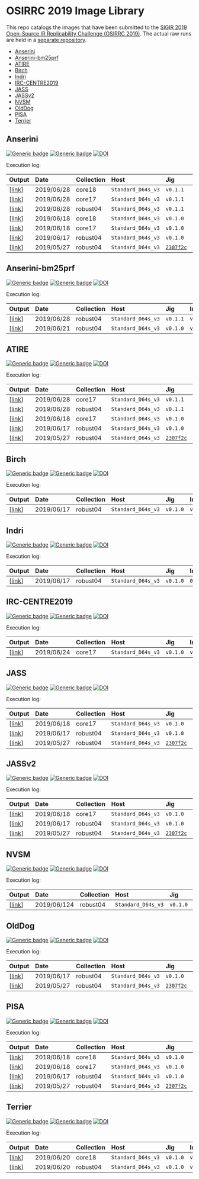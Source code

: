 # OSIRRC 2019 Image Library

This repo catalogs the images that have been submitted to the [SIGIR 2019 Open-Source IR Replicability Challenge (OSIRRC 2019)](https://osirrc.github.io/osirrc2019/).
The actual raw runs are held in a [separate repository](https://github.com/osirrc/osirrc2019-runs).

+ [Anserini](#Anserini)
+ [Anserini-bm25prf](#Anserini-bm25prf)
+ [ATIRE](#ATIRE)
+ [Birch](#Birch)
+ [Indri](#Indri)
+ [IRC-CENTRE2019](#IRC-CENTRE2019)
+ [JASS](#JASS)
+ [JASSv2](#JASSv2)
+ [NVSM](#NVSM)
+ [OldDog](#OldDog)
+ [PISA](#PISA)
+ [Terrier](#Terrier)

<a name="Anserini"></a>
## Anserini
[![Generic badge](https://img.shields.io/badge/GitHub-go%21-green.svg)](https://github.com/osirrc/anserini-docker)
[![Generic badge](https://img.shields.io/badge/DockerHub-go%21-yellow.svg)](https://hub.docker.com/r/osirrc2019/anserini)
[![DOI](https://zenodo.org/badge/176356474.svg)](https://zenodo.org/badge/latestdoi/176356474)

Execution log:

Output | Date | Collection | Host | Jig | Image |
:------|:-----|:-----------|:-----|:----|:------|
[[link](https://github.com/osirrc/osirrc2019-runs/tree/master/anserini/core18/2019-06-28)] | 2019/06/28 | core18 | `Standard_D64s_v3` | `v0.1.1` | `v0.1.1`
[[link](https://github.com/osirrc/osirrc2019-runs/tree/master/anserini/core17/2019-06-28)] | 2019/06/28 | core17 | `Standard_D64s_v3` | `v0.1.1` | `v0.1.1`
[[link](https://github.com/osirrc/osirrc2019-runs/tree/master/anserini/robust04/2019-06-28)] | 2019/06/28 | robust04 | `Standard_D64s_v3` | `v0.1.1` | `v0.1.1`
[[link](https://github.com/osirrc/osirrc2019-runs/tree/master/anserini/core18/2019-06-18)] | 2019/06/18 | core18 | `Standard_D64s_v3` | `v0.1.0` | `v0.1.1`
[[link](https://github.com/osirrc/osirrc2019-runs/tree/master/anserini/core17/2019-06-18)] | 2019/06/18 | core17 | `Standard_D64s_v3` | `v0.1.0` | `v0.1.1`
[[link](https://github.com/osirrc/osirrc2019-runs/tree/master/anserini/robust04/2019-06-17)] | 2019/06/17 | robust04 | `Standard_D64s_v3` | `v0.1.0` | `v0.1.1`
[[link](https://github.com/osirrc/osirrc2019-runs/tree/master/anserini/robust04/2019-05-27)] | 2019/05/27 | robust04 | `Standard_D64s_v3` | [`2307f2c`](https://github.com/osirrc/jig/commit/2307f2c0171ee4808940a634e471955f55def1a3) | [`dd4fbde`](https://github.com/osirrc/anserini-docker/commit/dd4fbde7ff06db3ed0b1fdb76b7fab063aeddabd)

<a name="Anserini-bm25prf"></a>
## Anserini-bm25prf
[![Generic badge](https://img.shields.io/badge/GitHub-go%21-green.svg)](https://github.com/osirrc/anserini-bm25prf-docker)
[![Generic badge](https://img.shields.io/badge/DockerHub-go%21-yellow.svg)](https://hub.docker.com/r/osirrc2019/anserini-bm25prf)
[![DOI](https://zenodo.org/badge/DOI/10.5281/zenodo.3251482.svg)](https://doi.org/10.5281/zenodo.3251482)

Execution log:

Output | Date | Collection | Host | Jig | Image |
:------|:-----|:-----------|:-----|:----|:------|
[[link](https://github.com/osirrc/osirrc2019-runs/tree/master/anserini-bm25prf/robust04/2019-06-28)] | 2019/06/28 | robust04 | `Standard_D64s_v3` | `v0.1.1` | `v0.2.2`
[[link](https://github.com/osirrc/osirrc2019-runs/tree/master/anserini-bm25prf/robust04/2019-06-21)] | 2019/06/21 | robust04 | `Standard_D64s_v3` | `v0.1.0` | `v0.2.2`

<a name="ATIRE"></a>
## ATIRE
[![Generic badge](https://img.shields.io/badge/GitHub-go%21-green.svg)](https://github.com/osirrc/atire-docker)
[![Generic badge](https://img.shields.io/badge/DockerHub-go%21-yellow.svg)](https://hub.docker.com/r/osirrc2019/atire)
[![DOI](https://zenodo.org/badge/DOI/10.5281/zenodo.3247156.svg)](https://doi.org/10.5281/zenodo.3247156)

Execution log:

Output | Date | Collection | Host | Jig | Image |
:------|:-----|:-----------|:-----|:----|:------|
[[link](https://github.com/osirrc/osirrc2019-runs/tree/master/atire/core17/2019-06-28)] | 2019/06/28 | core17 | `Standard_D64s_v3` | `v0.1.1` | `v0.1.1`
[[link](https://github.com/osirrc/osirrc2019-runs/tree/master/atire/robust04/2019-06-28)] | 2019/06/28 | robust04 | `Standard_D64s_v3` | `v0.1.1` | `v0.1.1`
[[link](https://github.com/osirrc/osirrc2019-runs/tree/master/atire/core17/2019-06-18)] | 2019/06/18 | core17 | `Standard_D64s_v3` | `v0.1.0` | `0.1.0`
[[link](https://github.com/osirrc/osirrc2019-runs/tree/master/atire/robust04/2019-06-17)] | 2019/06/17 | robust04 | `Standard_D64s_v3` | `v0.1.0` | `0.1.0`
[[link](https://github.com/osirrc/osirrc2019-runs/tree/master/atire/robust04/2019-05-27)] | 2019/05/27 | robust04 | `Standard_D64s_v3` | [`2307f2c`](https://github.com/osirrc/jig/commit/2307f2c0171ee4808940a634e471955f55def1a3) | [`ebdc076`](https://github.com/osirrc/atire-docker/commit/ebdc0762b07d4395b85d766b0e5df08b6855fae5)


<a name="Birch"></a>
## Birch
[![Generic badge](https://img.shields.io/badge/GitHub-go%21-green.svg)](https://github.com/osirrc/birch-docker)
[![Generic badge](https://img.shields.io/badge/DockerHub-go%21-yellow.svg)](https://hub.docker.com/r/osirrc2019/birch)
[![DOI](https://zenodo.org/badge/190048534.svg)](https://zenodo.org/badge/latestdoi/190048534)

Execution log:

Output | Date | Collection | Host | Jig | Image |
:------|:-----|:-----------|:-----|:----|:------|
[[link](https://github.com/osirrc/osirrc2019-runs/tree/master/birch/robust04/2019-06-17)] | 2019/06/17 | robust04 | `Standard_D64s_v3` | `v0.1.0` | `v0.1.0`


<a name="Indri"></a>
## Indri
[![Generic badge](https://img.shields.io/badge/GitHub-go%21-green.svg)](https://github.com/osirrc/indri-docker)
[![Generic badge](https://img.shields.io/badge/DockerHub-go%21-yellow.svg)](https://hub.docker.com/r/osirrc2019/indri)
[![DOI](https://zenodo.org/badge/DOI/10.5281/zenodo.3247067.svg)](https://doi.org/10.5281/zenodo.3247067)

Execution log:

Output | Date | Collection | Host | Jig | Image |
:------|:-----|:-----------|:-----|:----|:------|
[[link](https://github.com/osirrc/osirrc2019-runs/tree/master/indri/robust04/2019-06-17)] | 2019/06/17 | robust04 | `Standard_D64s_v3` | `v0.1.0` | `0.1.0`


<a name="IRC-CENTRE2019"></a>
## IRC-CENTRE2019 
[![Generic badge](https://img.shields.io/badge/GitHub-go%21-green.svg)](https://github.com/osirrc/irc-centre2019-docker)
[![Generic badge](https://img.shields.io/badge/DockerHub-go%21-yellow.svg)](https://hub.docker.com/r/osirrc2019/irc-centre2019)
[![DOI](https://zenodo.org/badge/DOI/10.5281/zenodo.3245439.svg)](https://doi.org/10.5281/zenodo.3245439)

Execution log:

Output | Date | Collection | Host | Jig | Image |
:------|:-----|:-----------|:-----|:----|:------|
[[link](https://github.com/osirrc/osirrc2019-runs/tree/master/irc-centre2019/core17/2019-06-24)] | 2019/06/24 | core17 | `Standard_D64s_v3` | `v0.1.0` | `v0.1.3`

<a name="JASS"></a>
## JASS
[![Generic badge](https://img.shields.io/badge/GitHub-go%21-green.svg)](https://github.com/osirrc/jass-docker)
[![Generic badge](https://img.shields.io/badge/DockerHub-go%21-yellow.svg)](https://hub.docker.com/r/osirrc2019/jass)
[![DOI](https://zenodo.org/badge/DOI/10.5281/zenodo.3247163.svg)](https://doi.org/10.5281/zenodo.3247163)

Execution log:

Output | Date | Collection | Host | Jig | Image |
:------|:-----|:-----------|:-----|:----|:------|
[[link](https://github.com/osirrc/osirrc2019-runs/tree/master/jass/core17/2019-06-18)] | 2019/06/18 | core17 | `Standard_D64s_v3` | `v0.1.0` | `0.1.0`
[[link](https://github.com/osirrc/osirrc2019-runs/tree/master/jass/robust04/2019-06-17)] | 2019/06/17 | robust04 | `Standard_D64s_v3` | `v0.1.0` | `0.1.0`
[[link](https://github.com/osirrc/osirrc2019-runs/tree/master/jass/robust04/2019-05-27)] | 2019/05/27 | robust04 | `Standard_D64s_v3` | [`2307f2c`](https://github.com/osirrc/jig/commit/2307f2c0171ee4808940a634e471955f55def1a3) | [`16480cf`](https://github.com/osirrc/jass-docker/commit/16480cfa196f0a3463744eafbf579a86942efa91)


<a name="JASSv2"></a>
## JASSv2
[![Generic badge](https://img.shields.io/badge/GitHub-go%21-green.svg)](https://github.com/osirrc/jassv2-docker)
[![Generic badge](https://img.shields.io/badge/DockerHub-go%21-yellow.svg)](https://hub.docker.com/r/osirrc2019/jassv2)
[![DOI](https://zenodo.org/badge/DOI/10.5281/zenodo.3247175.svg)](https://doi.org/10.5281/zenodo.3247175)

Execution log:

Output | Date | Collection | Host | Jig | Image |
:------|:-----|:-----------|:-----|:----|:------|
[[link](https://github.com/osirrc/osirrc2019-runs/tree/master/jassv2/core17/2019-06-18)] | 2019/06/18 | core17 | `Standard_D64s_v3` | `v0.1.0` | `0.1.0`
[[link](https://github.com/osirrc/osirrc2019-runs/tree/master/jassv2/robust04/2019-06-17)] | 2019/06/17 | robust04 | `Standard_D64s_v3` | `v0.1.0` | `0.1.0`
[[link](https://github.com/osirrc/osirrc2019-runs/tree/master/jassv2/robust04/2019-05-27)] | 2019/05/27 | robust04 |  `Standard_D64s_v3` | [`2307f2c`](https://github.com/osirrc/jig/commit/2307f2c0171ee4808940a634e471955f55def1a3) | [`018981e`](https://github.com/osirrc/jassv2-docker/commit/018981e564bb3adc9401a3d2d24166dbf6092b38)


<a name="NVSM"></a>
## NVSM
[![Generic badge](https://img.shields.io/badge/GitHub-go%21-green.svg)](https://github.com/osirrc/nvsm-docker)
[![Generic badge](https://img.shields.io/badge/DockerHub-go%21-yellow.svg)](https://hub.docker.com/r/osirrc2019/nvsm)
[![DOI](https://zenodo.org/badge/DOI/10.5281/zenodo.3246362.svg)](https://doi.org/10.5281/zenodo.3246362)

Execution log:

Output | Date | Collection | Host | Jig | Image |
:------|:-----|:-----------|:-----|:----|:------|
[[link](https://github.com/osirrc/osirrc2019-runs/tree/master/nvsm/robust04/2019-06-24)] | 2019/06/124| robust04 | `Standard_D64s_v3` | `v0.1.0` | `v0.1.0`

<a name="OldDog"></a>
## OldDog
[![Generic badge](https://img.shields.io/badge/GitHub-go%21-green.svg)](https://github.com/osirrc/olddog-docker)
[![Generic badge](https://img.shields.io/badge/DockerHub-go%21-yellow.svg)](https://hub.docker.com/r/osirrc2019/olddog)
[![DOI](https://zenodo.org/badge/DOI/10.5281/zenodo.3246441.svg)](https://doi.org/10.5281/zenodo.3246441)

Execution log:

Output | Date | Collection | Host | Jig | Image |
:------|:-----|:-----------|:-----|:----|:------|
[[link](https://github.com/osirrc/osirrc2019-runs/tree/master/olddog/robust04/2019-06-17)] | 2019/06/17 | robust04 | `Standard_D64s_v3` | `v0.1.0` | `v0.2.0`
[[link](https://github.com/osirrc/osirrc2019-runs/tree/master/olddog/robust04/2019-05-27)] | 2019/05/27 | robust04 |  `Standard_D64s_v3` | [`2307f2c`](https://github.com/osirrc/jig/commit/2307f2c0171ee4808940a634e471955f55def1a3) | [`dd8b230`](https://github.com/osirrc/olddog-docker/commit/dd8b23036b76cd0f2d004b6823b0c17065013eb7)


<a name="PISA"></a>
## PISA
[![Generic badge](https://img.shields.io/badge/GitHub-go%21-green.svg)](https://github.com/osirrc/pisa-docker)
[![Generic badge](https://img.shields.io/badge/DockerHub-go%21-yellow.svg)](https://hub.docker.com/r/osirrc2019/pisa)
[![DOI](https://zenodo.org/badge/179735565.svg)](https://zenodo.org/badge/latestdoi/179735565)

Execution log:

Output | Date | Collection | Host | Jig | Image |
:------|:-----|:-----------|:-----|:----|:------|
[[link](https://github.com/osirrc/osirrc2019-runs/tree/master/pisa/core18/2019-06-18)] | 2019/06/18 | core18 | `Standard_D64s_v3` | `v0.1.0` | `v0.1.2`
[[link](https://github.com/osirrc/osirrc2019-runs/tree/master/pisa/core17/2019-06-18)] | 2019/06/18 | core17 | `Standard_D64s_v3` | `v0.1.0` | `v0.1.2`
[[link](https://github.com/osirrc/osirrc2019-runs/tree/master/pisa/robust04/2019-06-17)] | 2019/06/17 | robust04 | `Standard_D64s_v3` | `v0.1.0` | `v0.1.2`
[[link](https://github.com/osirrc/osirrc2019-runs/tree/master/pisa/robust04/2019-05-27)] | 2019/05/27 | robust04 | `Standard_D64s_v3` | [`2307f2c`](https://github.com/osirrc/jig/commit/2307f2c0171ee4808940a634e471955f55def1a3) | [`095e9ce`](https://github.com/osirrc/pisa-docker/commit/095e9ce8b3e07ce1066b527dfd1ea8ae72f92a16)


<a name="Terrier"></a>
## Terrier
[![Generic badge](https://img.shields.io/badge/GitHub-go%21-green.svg)](https://github.com/osirrc/terrier-docker)
[![Generic badge](https://img.shields.io/badge/DockerHub-go%21-yellow.svg)](https://hub.docker.com/r/osirrc2019/terrier)
[![DOI](https://zenodo.org/badge/DOI/10.5281/zenodo.3246373.svg)](https://doi.org/10.5281/zenodo.3246373)

Execution log:

Output | Date | Collection | Host | Jig | Image |
:------|:-----|:-----------|:-----|:----|:------|
[[link](https://github.com/osirrc/osirrc2019-runs/tree/master/terrier/core18/2019-06-20)] | 2019/06/20 | core18 | `Standard_D64s_v3` | `v0.1.0` | `v0.1.7`
[[link](https://github.com/osirrc/osirrc2019-runs/tree/master/terrier/robust04/2019-06-20)] | 2019/06/20 | robust04 | `Standard_D64s_v3` | `v0.1.0` | `v0.1.7`
